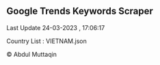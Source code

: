 

## Google Trends Keywords Scraper 
 
Last Update 24-03-2023 , 17:06:17

Country List :
VIETNAM.json



© Abdul Muttaqin 
